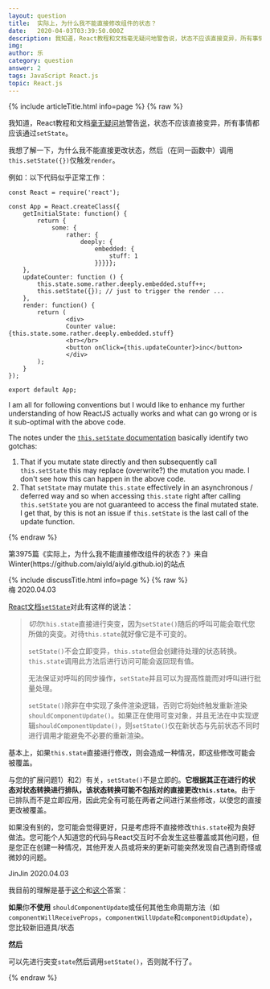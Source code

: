 ```yaml
---
layout: question
title:  实际上，为什么我不能直接修改组件的状态？
date:   2020-04-03T03:39:50.000Z
description: 我知道，React教程和文档毫无疑问地警告说，状态不应该直接变异，所有事情都应该通过setState。我想了解一下，为什么我不能直接更改状态，然后（在...
img: 
author: 乐
category: question
answer: 2
tags: JavaScript React.js
topic: React.js
---
```

<div class="article-root">
  <div class="article">
    {% include articleTitle.html info=page %}
    {% raw %}
    <div class="article-content"><p><font style="vertical-align: inherit;"><font style="vertical-align: inherit;">我知道，React教程和文档</font></font><a href="https://medium.com/pro-react/a-brief-talk-about-immutability-and-react-s-helpers-70919ab8ae7c#.24f7t0qpz" rel="noreferrer"><font style="vertical-align: inherit;"><font style="vertical-align: inherit;">毫无疑问地</font></font></a><font style="vertical-align: inherit;"><font style="vertical-align: inherit;">警告</font><a href="https://medium.com/pro-react/a-brief-talk-about-immutability-and-react-s-helpers-70919ab8ae7c#.24f7t0qpz" rel="noreferrer"><font style="vertical-align: inherit;">说</font></a><font style="vertical-align: inherit;">，状态不应该直接变异，所有事情都应该通过</font></font><code>setState</code><font style="vertical-align: inherit;"><font style="vertical-align: inherit;">。</font></font></p>

<p><font style="vertical-align: inherit;"><font style="vertical-align: inherit;">我想了解一下，为什么我不能直接更改状态，然后（在同一函数中）调用</font></font><code>this.setState({})</code><font style="vertical-align: inherit;"><font style="vertical-align: inherit;">仅触发</font></font><code>render</code><font style="vertical-align: inherit;"><font style="vertical-align: inherit;">。</font></font></p>

<p><font style="vertical-align: inherit;"><font style="vertical-align: inherit;">例如：以下代码似乎正常工作：</font></font></p>

<pre><code>const React = require('react');<font></font>
<font></font>
const App = React.createClass({<font></font>
    getInitialState: function() {<font></font>
        return {<font></font>
            some: {<font></font>
                rather: {<font></font>
                    deeply: {<font></font>
                        embedded: {<font></font>
                            stuff: 1<font></font>
                        }}}}};<font></font>
    },<font></font>
    updateCounter: function () {<font></font>
        this.state.some.rather.deeply.embedded.stuff++;<font></font>
        this.setState({}); // just to trigger the render ...<font></font>
    },<font></font>
    render: function() {<font></font>
        return (<font></font>
                &lt;div&gt;<font></font>
                Counter value: {this.state.some.rather.deeply.embedded.stuff}<font></font>
                &lt;br&gt;&lt;/br&gt;<font></font>
                &lt;button onClick={this.updateCounter}&gt;inc&lt;/button&gt;<font></font>
                &lt;/div&gt;<font></font>
        );<font></font>
    }<font></font>
});<font></font>
<font></font>
export default App;<font></font>
</code></pre>

<p>I am all for following conventions but I would like to enhance my further understanding of how ReactJS actually works and what can go wrong or is it sub-optimal with the above code.</p>

<p>The notes under the <a href="https://facebook.github.io/react/docs/component-api.html#setstate" rel="noreferrer"><code>this.setState</code> documentation</a> basically identify two gotchas:</p>

<ol>
<li>That if you mutate state directly and then subsequently call <code>this.setState</code> this may replace (overwrite?) the mutation you made. I don't see how this can happen in the above code.</li>
<li>That <code>setState</code> may mutate <code>this.state</code> effectively in an asynchronous / deferred way and so when accessing <code>this.state</code> right after calling <code>this.setState</code> you are not guaranteed to access the final mutated state. I get that, by this is not an issue if <code>this.setState</code> is the last call of the update function.</li>
</ol></div>
    {% endraw %}
  </div>
  <p class="winter_mark">第3975篇《实际上，为什么我不能直接修改组件的状态？》来自Winter(https://github.com/aiyld/aiyld.github.io)的站点</p>
  <div class="discuss-wrapper">
    {% include discussTitle.html info=page %}
    {% raw %}
    <div class="discuss-list">
    <div class="discuss-item">
        <div class="discuss-parent">
          <div class="discuss-meta">
            <span class="discuss-user">梅</span>
            <span class="discuss-time">2020.04.03</span>
          </div>
          <div class="discuss-comment"><p><a href="https://facebook.github.io/react/docs/component-api.html#setstate" rel="noreferrer"><font style="vertical-align: inherit;"><font style="vertical-align: inherit;">React文档</font></font><code>setState</code></a><font style="vertical-align: inherit;"><font style="vertical-align: inherit;">对此有这样的说法：</font></font></p>

<blockquote>
  <p><em><font style="vertical-align: inherit;"><font style="vertical-align: inherit;">切勿</font></font></em><font style="vertical-align: inherit;"></font><code>this.state</code><font style="vertical-align: inherit;"><font style="vertical-align: inherit;">直接进行</font><font style="vertical-align: inherit;">突变</font><font style="vertical-align: inherit;">，因为</font></font><code>setState()</code><font style="vertical-align: inherit;"><font style="vertical-align: inherit;">随后的</font><font style="vertical-align: inherit;">呼叫</font><font style="vertical-align: inherit;">可能会取代您所做的突变。</font><font style="vertical-align: inherit;">对待</font></font><code>this.state</code><font style="vertical-align: inherit;"><font style="vertical-align: inherit;">就好像它是不可变的。</font></font></p>
  
  <p><code>setState()</code><font style="vertical-align: inherit;"><font style="vertical-align: inherit;">不会立即变异，</font></font><code>this.state</code><font style="vertical-align: inherit;"><font style="vertical-align: inherit;">但会创建待处理的状态转换。</font></font><code>this.state</code><font style="vertical-align: inherit;"><font style="vertical-align: inherit;">调用此方法后进行</font><font style="vertical-align: inherit;">访问</font><font style="vertical-align: inherit;">可能会返回现有值。</font></font></p>
  
  <p><font style="vertical-align: inherit;"><font style="vertical-align: inherit;">无法保证对呼叫的同步操作，</font></font><code>setState</code><font style="vertical-align: inherit;"><font style="vertical-align: inherit;">并且可以为提高性能而对呼叫进行批量处理。</font></font></p>
  
  <p><code>setState()</code><font style="vertical-align: inherit;"><font style="vertical-align: inherit;">除非在中实现了条件渲染逻辑，否则它将始终触发重新渲染</font></font><code>shouldComponentUpdate()</code><font style="vertical-align: inherit;"><font style="vertical-align: inherit;">。</font><font style="vertical-align: inherit;">如果正在使用可变对象，并且无法在中实现逻辑</font></font><code>shouldComponentUpdate()</code><font style="vertical-align: inherit;"><font style="vertical-align: inherit;">，则</font></font><code>setState()</code><font style="vertical-align: inherit;"><font style="vertical-align: inherit;">仅在新状态与先前状态</font><font style="vertical-align: inherit;">不同时进行</font><font style="vertical-align: inherit;">调用</font><font style="vertical-align: inherit;">才能避免不必要的重新渲染。</font></font></p>
</blockquote>

<p><font style="vertical-align: inherit;"><font style="vertical-align: inherit;">基本上，如果</font></font><code>this.state</code><font style="vertical-align: inherit;"><font style="vertical-align: inherit;">直接进行</font><font style="vertical-align: inherit;">修改</font><font style="vertical-align: inherit;">，则会造成一种情况，即这些修改可能会被覆盖。</font></font></p>

<p><font style="vertical-align: inherit;"><font style="vertical-align: inherit;">与您的扩展问题1）和2）有关，</font></font><code>setState()</code><font style="vertical-align: inherit;"><font style="vertical-align: inherit;">不是立即的。</font></font><b><font style="vertical-align: inherit;"><font style="vertical-align: inherit;">它根据其正在进行的状态对状态转换进行排队，该状态转换可能不包括对的直接更改</font></font><code>this.state</code></b><font style="vertical-align: inherit;"><font style="vertical-align: inherit;">。</font><font style="vertical-align: inherit;">由于已排队而不是立即应用，因此完全有可能在两者之间进行某些修改，以使您的直接更改被覆盖。</font></font></p>

<p><font style="vertical-align: inherit;"><font style="vertical-align: inherit;">如果没有别的，您可能会觉得更好，只是考虑将不直接修改</font></font><code>this.state</code><font style="vertical-align: inherit;"><font style="vertical-align: inherit;">视为良好做法。</font><font style="vertical-align: inherit;">您可能个人知道您的代码与React交互时不会发生这些覆盖或其他问题，但是您正在创建一种情况，其他开发人员或将来的更新可能突然发现自己遇到奇怪或微妙的问题。</font></font></p></div>
        </div></div><div class="discuss-item">
        <div class="discuss-parent">
          <div class="discuss-meta">
            <span class="discuss-user">JinJin</span>
            <span class="discuss-time">2020.04.03</span>
          </div>
          <div class="discuss-comment"><p><font style="vertical-align: inherit;"><font style="vertical-align: inherit;">我目前的理解是基于</font></font><a href="https://stackoverflow.com/a/28302429/1198559"><font style="vertical-align: inherit;"><font style="vertical-align: inherit;">这个</font></font></a><font style="vertical-align: inherit;"><font style="vertical-align: inherit;">和</font></font><a href="https://stackoverflow.com/a/40213358/1198559"><font style="vertical-align: inherit;"><font style="vertical-align: inherit;">这个</font></font></a><font style="vertical-align: inherit;"><font style="vertical-align: inherit;">答案：</font></font></p>

<p><strong><font style="vertical-align: inherit;"><font style="vertical-align: inherit;">如果</font></font></strong><font style="vertical-align: inherit;"><font style="vertical-align: inherit;">你</font></font><strong><font style="vertical-align: inherit;"><font style="vertical-align: inherit;">不使用</font></font></strong> <code>shouldComponentUpdate</code><font style="vertical-align: inherit;"><font style="vertical-align: inherit;">或任何其他生命周期方法（如</font></font><code>componentWillReceiveProps</code><font style="vertical-align: inherit;"><font style="vertical-align: inherit;">，</font></font><code>componentWillUpdate</code><font style="vertical-align: inherit;"><font style="vertical-align: inherit;">和</font></font><code>componentDidUpdate</code><font style="vertical-align: inherit;"><font style="vertical-align: inherit;">），您比较新旧道具/状态</font></font></p>

<p><strong><font style="vertical-align: inherit;"><font style="vertical-align: inherit;">然后</font></font></strong> </p>

<p><font style="vertical-align: inherit;"><font style="vertical-align: inherit;">可以先进行突变</font></font><code>state</code><font style="vertical-align: inherit;"><font style="vertical-align: inherit;">然后调用</font></font><code>setState()</code><font style="vertical-align: inherit;"><font style="vertical-align: inherit;">，否则就不行了。</font></font></p></div>
        </div></div>
    </div>
    {% endraw %}
  </div>
<div>

